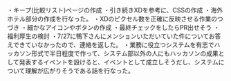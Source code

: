 ・キープ(比較リスト)ページの作成
    ・引き続きXDを参考に、CSSの作成
    ・海外ホテル部分の作成を行なった。
        ・XDのピクセル数を正確に反映させる作業のつづき
    ・細かなアイコンやボタンの作成
    ・最終チェックをしたらPR出せそう
・福利厚生の検討
    ・7/27に鴨下さんにメンションいただいていた件についてお答えできていなかったので、連絡を返した。
    ・業務に役立つシステムを有志でハッカソン形式で半日程度で作って、システム部以外の人にもハッカソンの成果として発表するイベントを設けると、イベントとして成立しそうだし、システムについて理解が広がりそうである話を行なった。
